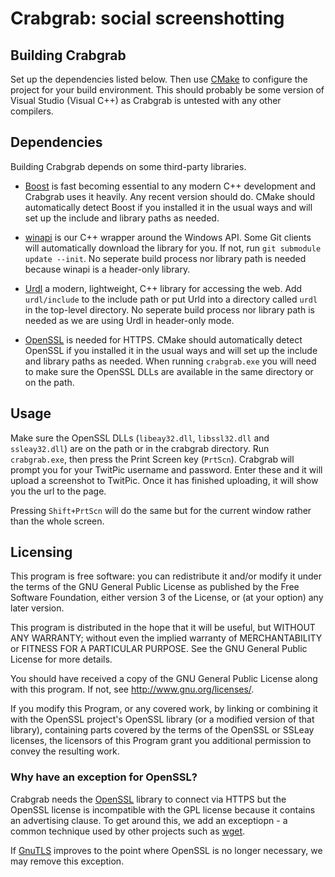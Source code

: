 Crabgrab: social screenshotting
========================================================

Building Crabgrab
-----------------

Set up the dependencies listed below.  Then use [CMake] to configure
the project for your build environment.  This should probably be some
version of Visual Studio (Visual C++) as Crabgrab is untested with any
other compilers.

[CMake]: http://www.cmake.org/

Dependencies
------------

Building Crabgrab depends on some third-party libraries.

  * [Boost] is fast becoming essential to any modern C++ development
    and Crabgrab uses it heavily.  Any recent version should do. CMake
    should automatically detect Boost if you installed it in the usual
    ways and will set up the include and library paths as needed.

  * [winapi] is our C++ wrapper around the Windows API.  Some Git
    clients will automatically download the library for you.  If not,
    run `git submodule update --init`. No seperate build process nor
    library path is needed because winapi is a header-only library.

  * [Urdl] a modern, lightweight, C++ library for accessing the web.
    Add `urdl/include` to the include path or put Urld into a
    directory called `urdl` in the top-level directory.  No seperate
    build process nor library path is needed as we are using Urdl in
    header-only mode.

  * [OpenSSL] is needed for HTTPS. CMake should automatically detect
    OpenSSL if you installed it in the usual ways and will set up the
    include and library paths as needed.  When running `crabgrab.exe`
    you will need to make sure the OpenSSL DLLs are available in the
    same directory or on the path.

[winapi]:  http://github.com/alamaison/winapi/
[Boost]:   http://www.boost.org/
[Urdl]:    http://think-async.com/Urdl/
[OpenSSL]: http://www.openssl.org/

Usage
-----

Make sure the OpenSSL DLLs (`libeay32.dll`, `libssl32.dll` and
`ssleay32.dll`) are on the path or in the crabgrab directory.  Run
`crabgrab.exe`, then press the Print Screen key (`PrtScn`).  Crabgrab
will prompt you for your TwitPic username and password.  Enter these
and it will upload a screenshot to TwitPic.  Once it has finished
uploading, it will show you the url to the page.

Pressing `Shift+PrtScn` will do the same but for the current window
rather than the whole screen.

Licensing
---------

This program is free software: you can redistribute it and/or modify
it under the terms of the GNU General Public License as published by
the Free Software Foundation, either version 3 of the License, or (at
your option) any later version.

This program is distributed in the hope that it will be useful, but
WITHOUT ANY WARRANTY; without even the implied warranty of
MERCHANTABILITY or FITNESS FOR A PARTICULAR PURPOSE.  See the GNU
General Public License for more details.

You should have received a copy of the GNU General Public License
along with this program.  If not, see <http://www.gnu.org/licenses/>.

If you modify this Program, or any covered work, by linking or
combining it with the OpenSSL project's OpenSSL library (or a modified
version of that library), containing parts covered by the terms of the
OpenSSL or SSLeay licenses, the licensors of this Program grant you
additional permission to convey the resulting work.

### Why have an exception for OpenSSL?

Crabgrab needs the [OpenSSL] library to connect via HTTPS but the
OpenSSL license is incompatible with the GPL license because it
contains an advertising clause.  To get around this, we add an
exceptiopn - a common technique used by other projects such as [wget].

If [GnuTLS] improves to the point where OpenSSL is no longer
necessary, we may remove this exception.

[wget]:    http://www.gnu.org/software/wget/
[GnuTLS]:  http://www.gnu.org/software/gnutls/
